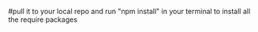 #pull it to your local repo and run "npm install" in your terminal to install all the require packages
